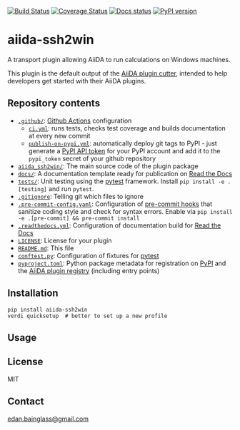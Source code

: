 [![Build Status][ci-badge]][ci-link]
[![Coverage Status][cov-badge]][cov-link]
[![Docs status][docs-badge]][docs-link]
[![PyPI version][pypi-badge]][pypi-link]

# aiida-ssh2win

A transport plugin allowing AiiDA to run calculations on Windows machines.

This plugin is the default output of the
[AiiDA plugin cutter](https://github.com/aiidateam/aiida-plugin-cutter),
intended to help developers get started with their AiiDA plugins.

## Repository contents

- [`.github/`](.github/): [Github Actions](https://github.com/features/actions) configuration
  - [`ci.yml`](.github/workflows/ci.yml): runs tests, checks test coverage and builds documentation at every new commit
  - [`publish-on-pypi.yml`](.github/workflows/publish-on-pypi.yml): automatically deploy git tags to PyPI - just generate a [PyPI API token](https://pypi.org/help/#apitoken) for your PyPI account and add it to the `pypi_token` secret of your github repository
- [`aiida_ssh2win/`](aiida_ssh2win/): The main source code of the plugin package
- [`docs/`](docs/): A documentation template ready for publication on [Read the Docs](http://aiida-ssh2win.readthedocs.io/en/latest/)
- [`tests/`](tests/): Unit testing using the [pytest](https://docs.pytest.org/en/latest/) framework. Install `pip install -e .[testing]` and run `pytest`.
- [`.gitignore`](.gitignore): Telling git which files to ignore
- [`.pre-commit-config.yaml`](.pre-commit-config.yaml): Configuration of [pre-commit hooks](https://pre-commit.com/) that sanitize coding style and check for syntax errors. Enable via `pip install -e .[pre-commit] && pre-commit install`
- [`.readthedocs.yml`](.readthedocs.yml): Configuration of documentation build for [Read the Docs](https://readthedocs.org/)
- [`LICENSE`](LICENSE): License for your plugin
- [`README.md`](README.md): This file
- [`conftest.py`](conftest.py): Configuration of fixtures for [pytest](https://docs.pytest.org/en/latest/)
- [`pyproject.toml`](setup.json): Python package metadata for registration on [PyPI](https://pypi.org/) and the [AiiDA plugin registry](https://aiidateam.github.io/aiida-registry/) (including entry points)

## Installation

```shell
pip install aiida-ssh2win
verdi quicksetup  # better to set up a new profile
```

## Usage

## License

MIT

## Contact

edan.bainglass@gmail.com

[ci-badge]: https://github.com/edan-bainglass/aiida-ssh2win/workflows/ci/badge.svg?branch=master
[ci-link]: https://github.com/edan-bainglass/aiida-ssh2win/actions
[cov-badge]: https://coveralls.io/repos/github/edan-bainglass/aiida-ssh2win/badge.svg?branch=master
[cov-link]: https://coveralls.io/github/edan-bainglass/aiida-ssh2win?branch=master
[docs-badge]: https://readthedocs.org/projects/aiida-ssh2win/badge
[docs-link]: http://aiida-ssh2win.readthedocs.io/
[pypi-badge]: https://badge.fury.io/py/aiida-ssh2win.svg
[pypi-link]: https://badge.fury.io/py/aiida-ssh2win
